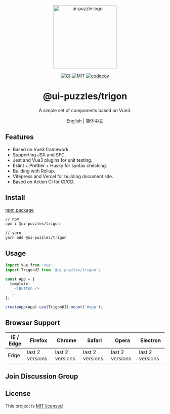 <div align="center">
  <a href="https://ui-puzzles.github.io/rect/?path=/docs/welcome--page" target="_blank">
    <img alt="ui-puzzle logo" width="200" src="https://static-images-1305792369.cos.ap-shanghai.myqcloud.com/puzzle-logo.svg"/>
  </a>

[![CI](https://github.com/ui-puzzles/trigon/actions/workflows/main.yml/badge.svg?branch=main)](https://github.com/ui-puzzles/trigon/actions/workflows/main.yml)
![MIT](https://img.shields.io/github/license/ui-puzzles/trigon?color=red)
[![codecov](https://codecov.io/gh/ui-puzzles/trigon/branch/main/graph/badge.svg?token=RNK3OTI93J)](https://codecov.io/gh/ui-puzzles/trigon)

</div>

<div align="center">
  <h1>@ui-puzzles/trigon</h1>
</div>

<div align="center">

A simple set of components based on Vue3.

</div>

<div align="center">

English | [简体中文](./README-zh_CN.md)

</div>

## Features

- Based on Vue3 framework.
- Supporting JSX and SFC.
- Jest and Vue3 plugins for unit testing.
- Eslint + Prettier + Husky for syntax checking.
- Building with Rollup.
- Vitepress and Vercel for building document site.
- Based on Action CI for CI/CD.

## Install

[npm package](https://www.npmjs.com/package/@ui-puzzles/trigon)

```sh
// npm
npm i @ui-puzzles/trigon

// yarn
yarn add @ui-puzzles/trigon
```

## Usage

```ts
import Vue from 'vue';
import TrigonUI from '@ui-puzzles/trigon';

const App = {
  template: `
    <TButton />
  `,
};

createApp(App).use(TrigonUI).mount('#app');
```

## Browser Support

| IE / Edge | Firefox         | Chrome          | Safari          | Opera           | Electron        |
| --------- | --------------- | --------------- | --------------- | --------------- | --------------- |
| Edge      | last 2 versions | last 2 versions | last 2 versions | last 2 versions | last 2 versions |

## Join Discussion Group

## License

This project is [MIT licensed](./LICENSE)
